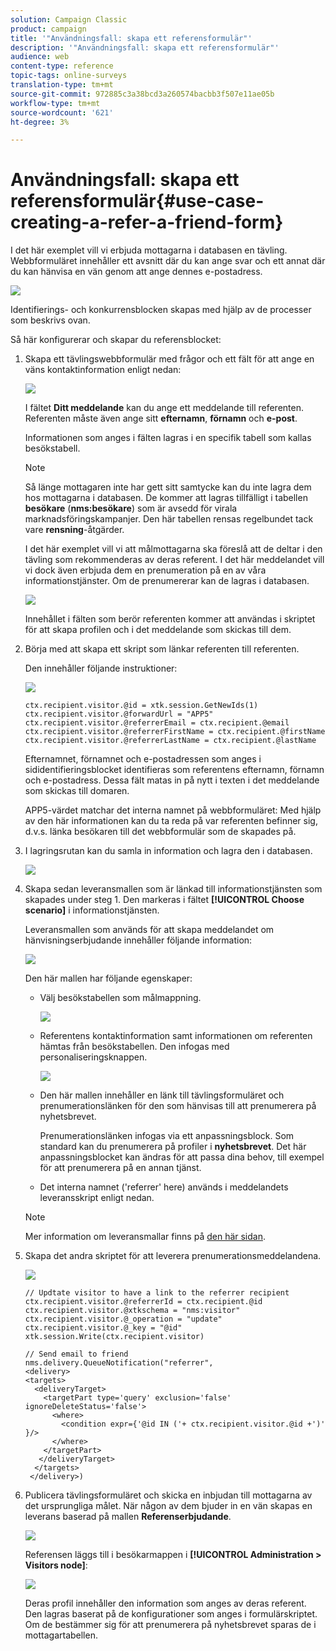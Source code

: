 ```yaml
---
solution: Campaign Classic
product: campaign
title: '"Användningsfall: skapa ett referensformulär"'
description: '"Användningsfall: skapa ett referensformulär"'
audience: web
content-type: reference
topic-tags: online-surveys
translation-type: tm+mt
source-git-commit: 972885c3a38bcd3a260574bacbb3f507e11ae05b
workflow-type: tm+mt
source-wordcount: '621'
ht-degree: 3%

---
```



# Användningsfall: skapa ett referensformulär{#use-case-creating-a-refer-a-friend-form}

I det här exemplet vill vi erbjuda mottagarna i databasen en tävling. Webbformuläret innehåller ett avsnitt där du kan ange svar och ett annat där du kan hänvisa en vän genom att ange dennes e-postadress.

![](assets/s_ncs_admin_survey_viral_sample_0.png)

Identifierings- och konkurrensblocken skapas med hjälp av de processer som beskrivs ovan.

Så här konfigurerar och skapar du referensblocket:

1. Skapa ett tävlingswebbformulär med frågor och ett fält för att ange en väns kontaktinformation enligt nedan:

   ![](assets/s_ncs_admin_survey_viral_sample_2.png)

   I fältet **Ditt meddelande** kan du ange ett meddelande till referenten. Referenten måste även ange sitt **efternamn**, **förnamn** och **e-post**.

   Informationen som anges i fälten lagras i en specifik tabell som kallas besökstabell.

   >[!NOTE]
   >
   >Så länge mottagaren inte har gett sitt samtycke kan du inte lagra dem hos mottagarna i databasen. De kommer att lagras tillfälligt i tabellen **besökare** (**nms:besökare**) som är avsedd för virala marknadsföringskampanjer. Den här tabellen rensas regelbundet tack vare **rensning**-åtgärder.
   >
   >I det här exemplet vill vi att målmottagarna ska föreslå att de deltar i den tävling som rekommenderas av deras referent. I det här meddelandet vill vi dock även erbjuda dem en prenumeration på en av våra informationstjänster. Om de prenumererar kan de lagras i databasen.

   ![](assets/s_ncs_admin_survey_viral_sample_5.png)

   Innehållet i fälten som berör referenten kommer att användas i skriptet för att skapa profilen och i det meddelande som skickas till dem.

1. Börja med att skapa ett skript som länkar referenten till referenten.

   Den innehåller följande instruktioner:

   ![](assets/s_ncs_admin_survey_viral_sample_4.png)

   ```
   ctx.recipient.visitor.@id = xtk.session.GetNewIds(1)
   ctx.recipient.visitor.@forwardUrl = "APP5"
   ctx.recipient.visitor.@referrerEmail = ctx.recipient.@email
   ctx.recipient.visitor.@referrerFirstName = ctx.recipient.@firstName
   ctx.recipient.visitor.@referrerLastName = ctx.recipient.@lastName
   ```

   Efternamnet, förnamnet och e-postadressen som anges i sididentifieringsblocket identifieras som referentens efternamn, förnamn och e-postadress. Dessa fält matas in på nytt i texten i det meddelande som skickas till domaren.

   APP5-värdet matchar det interna namnet på webbformuläret: Med hjälp av den här informationen kan du ta reda på var referenten befinner sig, d.v.s. länka besökaren till det webbformulär som de skapades på.

1. I lagringsrutan kan du samla in information och lagra den i databasen.

   ![](assets/s_ncs_admin_survey_viral_sample_4b.png)

1. Skapa sedan leveransmallen som är länkad till informationstjänsten som skapades under steg 1. Den markeras i fältet **[!UICONTROL Choose scenario]** i informationstjänsten.

   Leveransmallen som används för att skapa meddelandet om hänvisningserbjudande innehåller följande information:

   ![](assets/s_ncs_admin_survey_viral_sample_7.png)

   Den här mallen har följande egenskaper:

   * Välj besökstabellen som målmappning.

      ![](assets/s_ncs_admin_survey_viral_sample_7b.png)

   * Referentens kontaktinformation samt informationen om referenten hämtas från besökstabellen. Den infogas med personaliseringsknappen.

      ![](assets/s_ncs_admin_survey_viral_sample_7a.png)

   * Den här mallen innehåller en länk till tävlingsformuläret och prenumerationslänken för den som hänvisas till att prenumerera på nyhetsbrevet.

      Prenumerationslänken infogas via ett anpassningsblock. Som standard kan du prenumerera på profiler i **nyhetsbrevet**. Det här anpassningsblocket kan ändras för att passa dina behov, till exempel för att prenumerera på en annan tjänst.

   * Det interna namnet (&#39;referrer&#39; here) används i meddelandets leveransskript enligt nedan.
   >[!NOTE]
   >
   >Mer information om leveransmallar finns på [den här sidan](../../delivery/using/about-templates.md).

1. Skapa det andra skriptet för att leverera prenumerationsmeddelandena.

   ![](assets/s_ncs_admin_survey_viral_sample_7c.png)

   ```
   // Updtate visitor to have a link to the referrer recipient
   ctx.recipient.visitor.@referrerId = ctx.recipient.@id
   ctx.recipient.visitor.@xtkschema = "nms:visitor"
   ctx.recipient.visitor.@_operation = "update" 
   ctx.recipient.visitor.@_key = "@id" 
   xtk.session.Write(ctx.recipient.visitor)
   
   // Send email to friend
   nms.delivery.QueueNotification("referrer",
   <delivery>
   <targets>
     <deliveryTarget>
       <targetPart type='query' exclusion='false' ignoreDeleteStatus='false'>
         <where>
           <condition expr={'@id IN ('+ ctx.recipient.visitor.@id +')' }/>
         </where>
       </targetPart>
      </deliveryTarget>
     </targets>
    </delivery>)
   ```

1. Publicera tävlingsformuläret och skicka en inbjudan till mottagarna av det ursprungliga målet. När någon av dem bjuder in en vän skapas en leverans baserad på mallen **Referenserbjudande**.

   ![](assets/s_ncs_admin_survey_viral_sample_8.png)

   Referensen läggs till i besökarmappen i **[!UICONTROL Administration > Visitors node]**:

   ![](assets/s_ncs_admin_survey_viral_sample_9.png)

   Deras profil innehåller den information som anges av deras referent. Den lagras baserat på de konfigurationer som anges i formulärskriptet. Om de bestämmer sig för att prenumerera på nyhetsbrevet sparas de i mottagartabellen.

